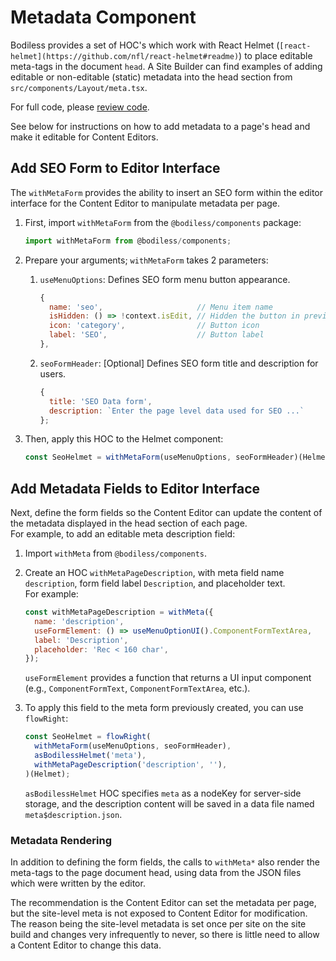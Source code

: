 # Metadata Component

Bodiless provides a set of HOC's which work with React Helmet
(`[react-helmet](https://github.com/nfl/react-helmet#readme)`) to place editable meta-tags in the
document `head`. A Site Builder can find examples of adding editable or non-editable (static)
metadata into the head section from `src/components/Layout/meta.tsx`.

For full code, please [review
code](https://github.com/johnsonandjohnson/Bodiless-JS/blob/main/sites/test-site/src/components/Layout/meta.tsx).

See below for instructions on how to add metadata to a page's head and make it editable for Content
Editors.

## Add SEO Form to Editor Interface

The `withMetaForm` provides the ability to insert an SEO form within the editor interface for the
Content Editor to manipulate metadata per page.

01. First, import `withMetaForm` from the `@bodiless/components` package:

    ```js
    import withMetaForm from @bodiless/components;
    ```

01. Prepare your arguments; `withMetaForm` takes 2 parameters:

    01. `useMenuOptions`: Defines SEO form menu button appearance.

        ```js
        {
          name: 'seo',                     // Menu item name
          isHidden: () => !context.isEdit, // Hidden the button in preview mode
          icon: 'category',                // Button icon
          label: 'SEO',                    // Button label
        },
        ```

    01. `seoFormHeader`: [Optional] Defines SEO form title and description for users.

        ```js
        {
          title: 'SEO Data form',
          description: `Enter the page level data used for SEO ...`
        };
        ```

01. Then, apply this HOC to the Helmet component:

    ```js
    const SeoHelmet = withMetaForm(useMenuOptions, seoFormHeader)(Helmet);
    ```

## Add Metadata Fields to Editor Interface

Next, define the form fields so the Content Editor can update the content of the metadata displayed
in the head section of each page.  
For example, to add an editable meta description field:

01. Import `withMeta` from `@bodiless/components`.
01. Create an HOC `withMetaPageDescription`, with meta field name `description`, form
    field label `Description`, and placeholder text.  
    For example:

    ```js
    const withMetaPageDescription = withMeta({
      name: 'description',
      useFormElement: () => useMenuOptionUI().ComponentFormTextArea,
      label: 'Description',
      placeholder: 'Rec < 160 char',
    });
    ```

    `useFormElement` provides a function that returns a UI input component (e.g.,
    `ComponentFormText`, `ComponentFormTextArea`, etc.).

01. To apply this field to the meta form previously created, you can use `flowRight`:

    ``` js
    const SeoHelmet = flowRight(
      withMetaForm(useMenuOptions, seoFormHeader),
      asBodilessHelmet('meta'),
      withMetaPageDescription('description', ''),
    )(Helmet);
    ```

    `asBodilessHelmet` HOC specifies `meta` as a nodeKey for server-side storage, and the
    description content will be saved in a data file named `meta$description.json`.

### Metadata Rendering

In addition to defining the form fields, the calls to `withMeta*` also render the meta-tags to the
page document head, using data from the JSON files which were written by the editor.

The recommendation is the Content Editor can set the metadata per page, but the site-level meta is
not exposed to Content Editor for modification. The reason being the site-level metadata is set once
per site on the site build and changes very infrequently to never, so there is little need to allow
a Content Editor to change this data.
